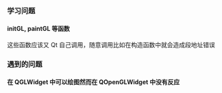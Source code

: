### 学习问题

#### initGL, paintGL 等函数

这些函数应该又 Qt 自己调用，随意调用比如在构造函数中就会造成段地址错误

### 遇到的问题

#### 在 QGLWidget 中可以绘图然而在 QOpenGLWidget 中没有反应
